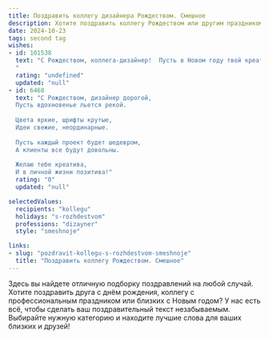 ```yaml
---
title: Поздравить коллегу дизайнера Рождеством. Смешное
description: Хотите поздравить коллегу Рождеством или другим праздником? Наш ИИ создаст незабываемое поздравление, а вы обязательно выделитесь среди других.  
date: 2024-10-23
tags: second tag
wishes:
- id: 101538
  text: "С Рождеством, коллега-дизайнер!  Пусть в Новом году твой креатив бьет ключом, а дедлайны  исчезают так же быстро, как и ёлку после праздников!  Желаю тебе вдохновения, которое не иссякнет даже после самого обильного застолья, и клиентов, которые ценят твой талант (и платят за него!).  Пусть все твои проекты будут шедеврами, а жизнь – ярким коллажем из радостных моментов!
  "
  rating: "undefined"
  updated: "null"
- id: 6468
  text: "С Рождеством, дизайнер дорогой,
  Пусть вдохновенье льется рекой.
  
  Цвета яркие, шрифты крутые,
  Идеи свежие, неординарные.
  
  Пусть каждый проект будет шедевром,
  А клиенты все будут довольны.
  
  Желаю тебе креатива,
  И в личной жизни позитива!"
  rating: "0"
  updated: "null"

selectedValues:
  recipients: "kollegu"
  holidays: "s-rozhdestvom"
  professions: "dizayner"
  style: "smeshnoje"

links:
- slug: "pozdravit-kollegu-s-rozhdestvom-smeshnoje"
  title: "Поздравить коллегу Рождеством. Смешное"
---
```


Здесь вы найдете отличную подборку поздравлений на любой случай. 
Хотите поздравить друга с днём рождения, коллегу с профессиональным праздником или близких с Новым годом? У нас есть всё, чтобы сделать ваш поздравительный текст незабываемым. Выбирайте нужную категорию и находите лучшие слова для ваших близких и друзей!
